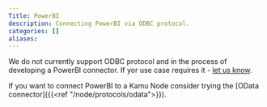 ```yaml
---
Title: PowerBI
description: Connecting PowerBI via ODBC protocol.
categories: []
aliases:
---
```


We do not currently support ODBC protocol and in the process of developing a PowerBI connector. If yor use case requires it - [let us know](https://github.com/kamu-data/kamu-cli/issues).

If you want to connect PowerBI to a Kamu Node consider trying the [OData connector]({{<ref "/node/protocols/odata">}}).
